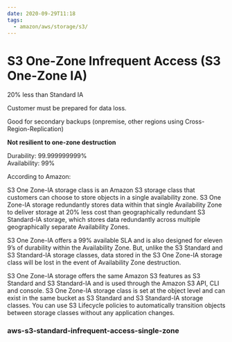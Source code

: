 ```yaml
---
date: 2020-09-29T11:18
tags:
  - amazon/aws/storage/s3/
---
```



# S3 One-Zone Infrequent Access (S3 One-Zone IA)


20% less than Standard IA

Customer must be prepared for data loss. 

Good for secondary backups (onpremise, other regions using Cross-Region-Replication)

**Not resilient to one-zone destruction**



Durability: 99.999999999%  
Availability: 99%

According to Amazon:

S3 One Zone-IA storage class is an Amazon S3 storage class that customers can choose to store objects in a single availability zone. S3 One Zone-IA storage redundantly stores data within that single Availability Zone to deliver storage at 20% less cost than geographically redundant S3 Standard-IA storage, which stores data redundantly across multiple geographically separate Availability Zones.

S3 One Zone-IA offers a 99% available SLA and is also designed for eleven 9’s of durability within the Availability Zone. But, unlike the S3 Standard and S3 Standard-IA storage classes, data stored in the S3 One Zone-IA storage class will be lost in the event of Availability Zone destruction.

S3 One Zone-IA storage offers the same Amazon S3 features as S3 Standard and S3 Standard-IA and is used through the Amazon S3 API, CLI and console. S3 One Zone-IA storage class is set at the object level and can exist in the same bucket as S3 Standard and S3 Standard-IA storage classes. You can use S3 Lifecycle policies to automatically transition objects between storage classes without any application changes.

### aws-s3-standard-infrequent-access-single-zone
